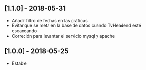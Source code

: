 ## [1.1.0] - 2018-05-31
- Añadir filtro de fechas en las gráficas
- Evitar que se meta en la base de datos cuando TvHeadend esté escaneando
- Correción para levantar el servicio mysql y apache

## [1.0.0] - 2018-05-25
- Estable
